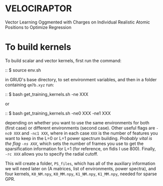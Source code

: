 # VELOCIRAPTOR
Vector Learning Oggmented with Charges on Individual Realistic Atomic Positions to Optimize Regression

# To build kernels

To build scalar and vector kernels, first run the command:

::
  $ source env.sh
  
in GRUD's base directory, to set environment variables, and then in a folder containing `qm7b.xyz` run:

::
  $ bash get_training_kernels.sh -ne XXX
  
or

::
  $ bash get_training_kernels.sh -ne0 XXX -ne1 XXX

depending on whether you want to use the same environments for both (first case) or different environments (second case). Other useful flags are `-nc0 XXX` and `-nc1 XXX`, where in each case `XXX` is the number of features you want to keep in the L=0 or L=1 power spectrum building. *Probably vital is the flag `-ns XXX`*, which sets the number of frames you use to get the sparsification information for L=1 (for reference, on fidis I use 800). Finally, `-rc XXX` allows you to specify the radial cutoff.

This will create a folder, `PS_files`, which has all of the auxiliary information we will need later on (A matrices, list of environments, power spectra), and four kernels, `K0_NM.npy`, `K0_MM.npy`, `K1_NM.npy`, `K1_MM.npy`, needed for sparse GPR.
